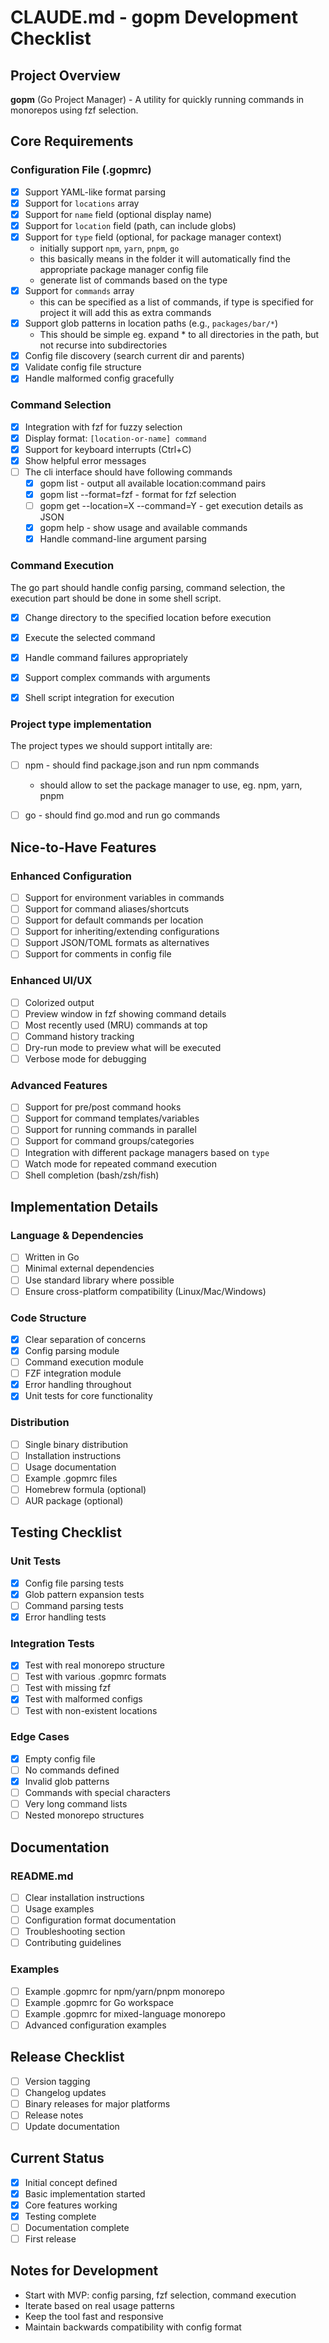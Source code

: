 # CLAUDE.md - gopm Development Checklist

## Project Overview
**gopm** (Go Project Manager) - A utility for quickly running commands in monorepos using fzf selection.

## Core Requirements

### Configuration File (.gopmrc)
- [x] Support YAML-like format parsing
- [x] Support for `locations` array
- [x] Support for `name` field (optional display name)
- [x] Support for `location` field (path, can include globs)
- [x] Support for `type` field (optional, for package manager context)
  - initially support `npm`, `yarn`, `pnpm`, `go`
  - this basically means in the folder it will automatically find the appropriate package manager config file
  - generate list of commands based on the type
- [x] Support for `commands` array
  - this can be specified as a list of commands, if type is specified for project it will add this as extra commands
- [x] Support glob patterns in location paths (e.g., `packages/bar/*`)
    - This should be simple eg. expand * to all directories in the path, but not recurse into subdirectories
- [x] Config file discovery (search current dir and parents)
- [x] Validate config file structure
- [x] Handle malformed config gracefully

### Command Selection
- [x] Integration with fzf for fuzzy selection
- [x] Display format: `[location-or-name] command`
- [x] Support for keyboard interrupts (Ctrl+C)
- [x] Show helpful error messages
- [ ] The cli interface should have following commands
  - [x] gopm list - output all available location:command pairs
  - [x] gopm list --format=fzf - format for fzf selection
  - [ ] gopm get --location=X --command=Y - get execution details as JSON
  - [x] gopm help - show usage and available commands
  - [x] Handle command-line argument parsing

### Command Execution
The go part should handle config parsing, command selection, the execution part should be done in some shell script.
- [x] Change directory to the specified location before execution
- [x] Execute the selected command
- [x] Handle command failures appropriately
- [x] Support complex commands with arguments
- [x] Shell script integration for execution


### Project type implementation
The project types we should support intitally are:
- [ ] npm - should find package.json and run npm commands
  - should allow to set the package manager to use, eg. npm, yarn, pnpm
- [ ] go - should find go.mod and run go commands


## Nice-to-Have Features

### Enhanced Configuration
- [ ] Support for environment variables in commands
- [ ] Support for command aliases/shortcuts
- [ ] Support for default commands per location
- [ ] Support for inheriting/extending configurations
- [ ] Support JSON/TOML formats as alternatives
- [ ] Support for comments in config file

### Enhanced UI/UX
- [ ] Colorized output
- [ ] Preview window in fzf showing command details
- [ ] Most recently used (MRU) commands at top
- [ ] Command history tracking
- [ ] Dry-run mode to preview what will be executed
- [ ] Verbose mode for debugging

### Advanced Features
- [ ] Support for pre/post command hooks
- [ ] Support for command templates/variables
- [ ] Support for running commands in parallel
- [ ] Support for command groups/categories
- [ ] Integration with different package managers based on `type`
- [ ] Watch mode for repeated command execution
- [ ] Shell completion (bash/zsh/fish)

## Implementation Details

### Language & Dependencies
- [ ] Written in Go
- [ ] Minimal external dependencies
- [ ] Use standard library where possible
- [ ] Ensure cross-platform compatibility (Linux/Mac/Windows)

### Code Structure
- [x] Clear separation of concerns
- [x] Config parsing module
- [ ] Command execution module
- [ ] FZF integration module
- [x] Error handling throughout
- [x] Unit tests for core functionality

### Distribution
- [ ] Single binary distribution
- [ ] Installation instructions
- [ ] Usage documentation
- [ ] Example .gopmrc files
- [ ] Homebrew formula (optional)
- [ ] AUR package (optional)

## Testing Checklist

### Unit Tests
- [x] Config file parsing tests
- [x] Glob pattern expansion tests
- [ ] Command parsing tests
- [x] Error handling tests

### Integration Tests
- [x] Test with real monorepo structure
- [ ] Test with various .gopmrc formats
- [ ] Test with missing fzf
- [x] Test with malformed configs
- [ ] Test with non-existent locations

### Edge Cases
- [x] Empty config file
- [ ] No commands defined
- [x] Invalid glob patterns
- [ ] Commands with special characters
- [ ] Very long command lists
- [ ] Nested monorepo structures

## Documentation

### README.md
- [ ] Clear installation instructions
- [ ] Usage examples
- [ ] Configuration format documentation
- [ ] Troubleshooting section
- [ ] Contributing guidelines

### Examples
- [ ] Example .gopmrc for npm/yarn/pnpm monorepo
- [ ] Example .gopmrc for Go workspace
- [ ] Example .gopmrc for mixed-language monorepo
- [ ] Advanced configuration examples

## Release Checklist
- [ ] Version tagging
- [ ] Changelog updates
- [ ] Binary releases for major platforms
- [ ] Release notes
- [ ] Update documentation

## Current Status
- [x] Initial concept defined
- [x] Basic implementation started
- [x] Core features working
- [x] Testing complete
- [ ] Documentation complete
- [ ] First release

## Notes for Development
- Start with MVP: config parsing, fzf selection, command execution
- Iterate based on real usage patterns
- Keep the tool fast and responsive
- Maintain backwards compatibility with config format
